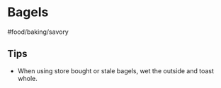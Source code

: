 # Bagels
#food/baking/savory


## Tips
- When using store bought or stale bagels, wet the outside and toast whole.